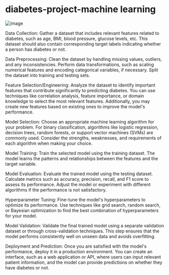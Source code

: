 # diabetes-project-machine learning
![image](https://github.com/Nikitha1203/diabetes-project-ml/assets/109364397/c2c4ec48-7f07-4c29-9dae-d81b0b2af1bf)

Data Collection: Gather a dataset that includes relevant features related to diabetes, such as age, BMI, blood pressure, glucose levels, etc. This dataset should also contain corresponding target labels indicating whether a person has diabetes or not.

Data Preprocessing: Clean the dataset by handling missing values, outliers, and any inconsistencies. Perform data transformations, such as scaling numerical features and encoding categorical variables, if necessary. Split the dataset into training and testing sets.

Feature Selection/Engineering: Analyze the dataset to identify important features that contribute significantly to predicting diabetes. You can use techniques like correlation analysis, feature importance, or domain knowledge to select the most relevant features. Additionally, you may create new features based on existing ones to improve the model's performance.

Model Selection: Choose an appropriate machine learning algorithm for your problem. For binary classification, algorithms like logistic regression, decision trees, random forests, or support vector machines (SVMs) are commonly used. Consider the strengths, weaknesses, and requirements of each algorithm when making your choice.

Model Training: Train the selected model using the training dataset. The model learns the patterns and relationships between the features and the target variable.

Model Evaluation: Evaluate the trained model using the testing dataset. Calculate metrics such as accuracy, precision, recall, and F1 score to assess its performance. Adjust the model or experiment with different algorithms if the performance is not satisfactory.

Hyperparameter Tuning: Fine-tune the model's hyperparameters to optimize its performance. Use techniques like grid search, random search, or Bayesian optimization to find the best combination of hyperparameters for your model.

Model Validation: Validate the final trained model using a separate validation dataset or through cross-validation techniques. This step ensures that the model performs consistently well on unseen data and avoids overfitting.

Deployment and Prediction: Once you are satisfied with the model's performance, deploy it in a production environment. You can create an interface, such as a web application or API, where users can input relevant patient information, and the model can provide predictions on whether they have diabetes or not.
